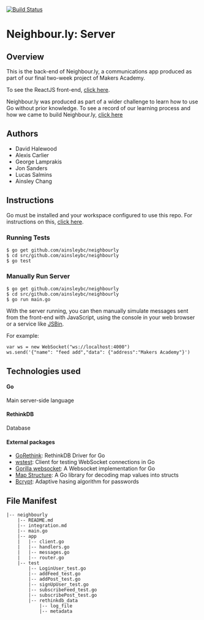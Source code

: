[![Build Status](https://travis-ci.org/ainsleybc/neighbourly.svg?branch=master)](https://travis-ci.org/ainsleybc/neighbourly)

# Neighbour.ly: Server

## Overview
This is the back-end of Neighbour.ly, a communications app produced as part of our final two-week project of Makers Academy.

To see the ReactJS front-end, [click here](https://github.com/alexiscarlier/neighbourly-app).

Neighbour.ly was produced as part of a wider challenge to learn how to use Go without prior knowledge. To see a record of our learning process and how we came to build Neighbour.ly, [click here](https://github.com/haletothewood/LearningGoAndReact)

## Authors

- David Halewood
- Alexis Carlier
- George Lamprakis
- Jon Sanders
- Lucas Salmins
- Ainsley Chang

## Instructions

Go must be installed and your workspace configured to use this repo. For instructions on this, [click here](https://golang.org/doc/install).

### Running Tests

```
$ go get github.com/ainsleybc/neighbourly
$ cd src/github.com/ainsleybc/neighbourly
$ go test
```

### Manually Run Server

```
$ go get github.com/ainsleybc/neighbourly
$ cd src/github.com/ainsleybc/neighbourly
$ go run main.go
```

With the server running, you can then manually simulate messages sent from the front-end with JavaScript, using the console in your web browser or a service like [JSBin]("https://jsbin.com").

For example:
```
var ws = new WebSocket("ws://localhost:4000")
ws.send('{"name": "feed add","data": {"address":"Makers Academy"}')
```

## Technologies used

#### Go
Main server-side language

#### RethinkDB
Database

#### External packages
- [GoRethink](https://github.com/GoRethink/gorethink): RethinkDB Driver for Go
- [wstest](https://github.com/posener/wstest): Client for testing WebSocket connections in Go
- [Gorilla websocket](https://github.com/gorilla/websocket): A Websocket implementation for Go
- [Map Structure](https://github.com/mitchellh/mapstructure): A Go library for decoding map values into structs
- [Bcrypt](https://godoc.org/golang.org/x/crypto/bcrypt): Adaptive hasing algorithm for passwords


## File Manifest

```
|-- neighbourly
    |-- README.md
    |-- integration.md
    |-- main.go
    |-- app
    |   |-- client.go
    |   |-- handlers.go
    |   |-- messages.go
    |   |-- router.go
    |-- test
        |-- LoginUser_test.go
        |-- addFeed_test.go
        |-- addPost_test.go
        |-- signUpUser_test.go
        |-- subscribeFeed_test.go
        |-- subscribePost_test.go
        |-- rethinkdb_data
            |-- log_file
            |-- metadata
```

